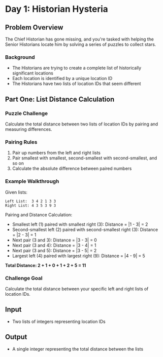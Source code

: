 # Day 1: Historian Hysteria

## Problem Overview

The Chief Historian has gone missing, and you're tasked with helping the Senior Historians locate him by solving a series of puzzles to collect stars.

### Background

- The Historians are trying to create a complete list of historically significant locations
- Each location is identified by a unique location ID
- The Historians have two lists of location IDs that seem different

## Part One: List Distance Calculation

### Puzzle Challenge

Calculate the total distance between two lists of location IDs by pairing and measuring differences.

### Pairing Rules

1. Pair up numbers from the left and right lists
2. Pair smallest with smallest, second-smallest with second-smallest, and so on
3. Calculate the absolute difference between paired numbers

### Example Walkthrough

Given lists:
```
Left List:  3 4 2 1 3 3
Right List: 4 3 5 3 9 3
```

Pairing and Distance Calculation:
- Smallest left (1) paired with smallest right (3): Distance = |1 - 3| = 2
- Second-smallest left (2) paired with second-smallest right (3): Distance = |2 - 3| = 1
- Next pair (3 and 3): Distance = |3 - 3| = 0
- Next pair (3 and 4): Distance = |3 - 4| = 1
- Next pair (3 and 5): Distance = |3 - 5| = 2
- Largest left (4) paired with largest right (9): Distance = |4 - 9| = 5

**Total Distance: 2 + 1 + 0 + 1 + 2 + 5 = 11**

### Challenge Goal

Calculate the total distance between your specific left and right lists of location IDs.

## Input

- Two lists of integers representing location IDs

## Output

- A single integer representing the total distance between the lists

